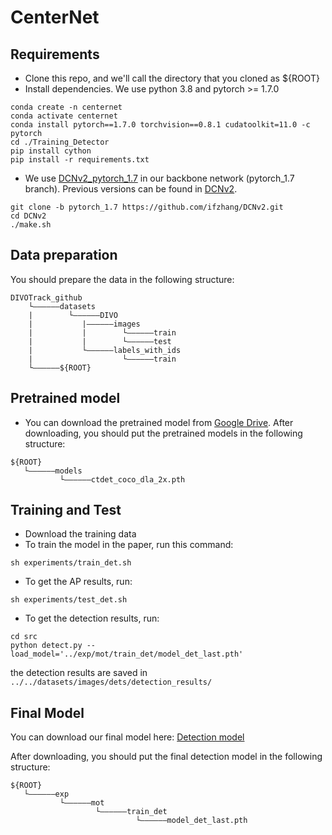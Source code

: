 # CenterNet
## Requirements

* Clone this repo, and we'll call the directory that you cloned as ${ROOT}
* Install dependencies. We use python 3.8 and pytorch >= 1.7.0
```
conda create -n centernet
conda activate centernet
conda install pytorch==1.7.0 torchvision==0.8.1 cudatoolkit=11.0 -c pytorch
cd ./Training_Detector
pip install cython
pip install -r requirements.txt
```
* We use [DCNv2_pytorch_1.7](https://github.com/ifzhang/DCNv2/tree/pytorch_1.7) in our backbone network (pytorch_1.7 branch). Previous versions can be found in [DCNv2](https://github.com/CharlesShang/DCNv2).
```
git clone -b pytorch_1.7 https://github.com/ifzhang/DCNv2.git
cd DCNv2
./make.sh
```

## Data preparation
You should prepare the data in the following structure:
```
DIVOTrack_github
    └——————datasets
    |        └——————DIVO
    |           |——————images
    |           |        └——————train
    |           |        └——————test
    |           └——————labels_with_ids
    |                    └——————train
    └——————${ROOT}
```

## Pretrained model
* You can download the pretrained model from [Google Drive](https://drive.google.com/file/d/1KIJMI6dUdXQrFqRxRZyfUDyi_8b2BnUO/view?usp=sharing).
After downloading, you should put the pretrained models in the following structure:
```
${ROOT}
   └——————models
           └——————ctdet_coco_dla_2x.pth
```

## Training and Test

* Download the training data
* To train the model in the paper, run this command:

```train
sh experiments/train_det.sh
```

* To get the AP results, run:

```AP
sh experiments/test_det.sh
```

* To get the detection results, run:
```
cd src
python detect.py --load_model='../exp/mot/train_det/model_det_last.pth'
```
the detection results are saved in `../../datasets/images/dets/detection_results/`
## Final Model

You can download our final model here: [Detection model](https://drive.google.com/file/d/1_Pf8Yet-VS6peDXBGddO73npcbSaEh3E/view?usp=sharing)

After downloading, you should put the final detection model in the following structure:
```
${ROOT}
   └——————exp
           └——————mot
                   └——————train_det
                            └——————model_det_last.pth

```


